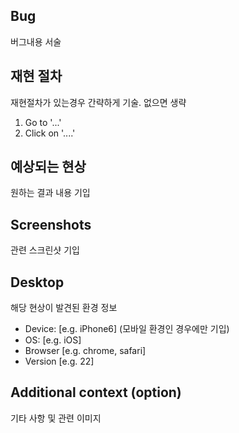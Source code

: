 ## Bug
버그내용 서술

## 재현 절차
재현절차가 있는경우 간략하게 기술. 없으면 생략
1. Go to '...'
2. Click on '....'

## 예상되는 현상
원하는 결과 내용 기입

## Screenshots
관련 스크린샷 기입

## Desktop
해당 현상이 발견된 환경 정보
 - Device: [e.g. iPhone6] (모바일 환경인 경우에만 기입)
 - OS: [e.g. iOS]
 - Browser [e.g. chrome, safari]
 - Version [e.g. 22]

## Additional context (option)
기타 사항 및 관련 이미지
